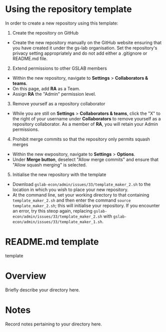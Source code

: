 Using the repository template
=============================

In order to create a new repository using this template:

1. Create the repository on GitHub
  - Create the new repository manually on the GitHub website ensuring that you have created it under the gs-lab 
organisation. Set the repository's privacy setting appropriately and do not add either a .gitignore or README.md file.

2. Extend permissions to other GSLAB members
  - Within the new repository, navigate to **Settings** > **Collaborators & teams**. 
  - On this page, add **RA** as a Team.
  - Assign **RA** the  "Admin" permission level. 

3. Remove yourself as a repository collaborator
  - While you are still on **Settings** > **Collaborators & teams**, click the "X" to the right of your username
    under **Collaborators** to remove yourself as a repository collaborator. As a member of **RA**, you will retain 
    your Admin permissions. 

4. Prohibit merge commits so that the repository only permits squash merges
  - Within the new ewpository, navigate to **Settings** > **Options**. 
  - Under **Merge button**, deselect "Allow merge commits" and ensure that "Allow squash merging" is selected. 

5. Initialise the new repository with the template
  - Download `gslab-econ/admin/issues/33/template_maker_2.sh` to the location in which you wish to place your new
   repository.
  - At the command line, set your working directory to that containing `template_maker_2.sh` and then enter the command 
    `source template_maker_2.sh`; this will initialise your repository. If you encounter an error, try this steop again,
    replacing `gslab-econ/admin/issues/33/template_maker_2.sh` with `gslab-econ/admin/issues/33/template_maker_1.sh`.



README.md template
==================

template

# Overview

Briefly describe your directory here. 

# Notes

Record notes pertaining to your directory here. 
